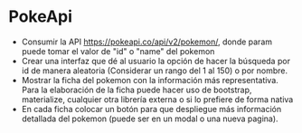 # PokeApi
* Consumir la API https://pokeapi.co/api/v2/pokemon/, donde param puede tomar el valor de "id" o "name" del pokemon
* Crear una interfaz que dé al usuario la opción de hacer la búsqueda por id de manera aleatoria (Considerar un rango del 1 al 150) o por nombre.
* Mostrar la ficha del pokemon con la información más representativa. Para la elaboración de la ficha puede hacer uso de bootstrap, materialize, cualquier otra librería externa o si lo prefiere de forma nativa
* En cada ficha colocar un botón para que despliegue más información detallada del pokemon (puede ser en un modal o una nueva pagina).
